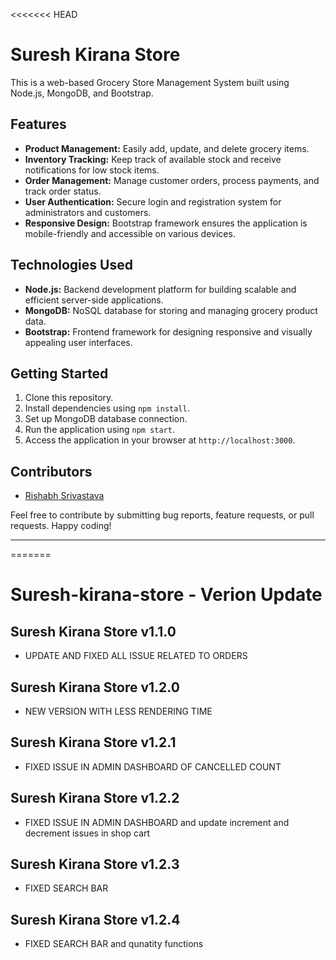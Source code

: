 <<<<<<< HEAD
# Suresh Kirana Store

This is a web-based Grocery Store Management System built using Node.js, MongoDB, and Bootstrap.

## Features
- **Product Management:** Easily add, update, and delete grocery items.
- **Inventory Tracking:** Keep track of available stock and receive notifications for low stock items.
- **Order Management:** Manage customer orders, process payments, and track order status.
- **User Authentication:** Secure login and registration system for administrators and customers.
- **Responsive Design:** Bootstrap framework ensures the application is mobile-friendly and accessible on various devices.

## Technologies Used
- **Node.js:** Backend development platform for building scalable and efficient server-side applications.
- **MongoDB:** NoSQL database for storing and managing grocery product data.
- **Bootstrap:** Frontend framework for designing responsive and visually appealing user interfaces.

## Getting Started
1. Clone this repository.
2. Install dependencies using `npm install`.
3. Set up MongoDB database connection.
4. Run the application using `npm start`.
5. Access the application in your browser at `http://localhost:3000`.

## Contributors
- [Rishabh Srivastava](https://github.com/errishabhsrivastava)

Feel free to contribute by submitting bug reports, feature requests, or pull requests. Happy coding!

---
=======
# Suresh-kirana-store - Verion Update

## Suresh Kirana Store v1.1.0

- UPDATE AND FIXED ALL ISSUE RELATED TO ORDERS

## Suresh Kirana Store v1.2.0

- NEW VERSION WITH LESS RENDERING TIME

## Suresh Kirana Store v1.2.1

- FIXED ISSUE IN ADMIN DASHBOARD OF CANCELLED COUNT

## Suresh Kirana Store v1.2.2

- FIXED ISSUE IN ADMIN DASHBOARD  and update increment and decrement issues in shop cart 

## Suresh Kirana Store v1.2.3

- FIXED SEARCH BAR

## Suresh Kirana Store v1.2.4

- FIXED SEARCH BAR and qunatity functions

